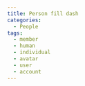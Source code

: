 ```yaml
---
title: Person fill dash
categories:
  - People
tags:
  - member
  - human
  - individual
  - avatar
  - user
  - account
---
```

